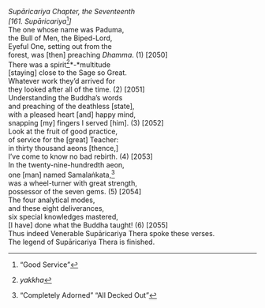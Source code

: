 *Supāricariya Chapter, the Seventeenth*  
*\[161. Supāricariya*[^1]*\]*  
The one whose name was Paduma,  
the Bull of Men, the Biped-Lord,  
Eyeful One, setting out from the  
forest, was \[then\] preaching *Dhamma*. (1) \[2050\]  
There was a spirit[^2]*-*multitude  
\[staying\] close to the Sage so Great.  
Whatever work they’d arrived for  
they looked after all of the time. (2) \[2051\]  
Understanding the Buddha’s words  
and preaching of the deathless \[state\],  
with a pleased heart \[and\] happy mind,  
snapping \[my\] fingers I served \[him\]. (3) \[2052\]  
Look at the fruit of good practice,  
of service for the \[great\] Teacher:  
in thirty thousand aeons \[thence,\]  
I’ve come to know no bad rebirth. (4) \[2053\]  
In the twenty-nine-hundredth aeon,  
one \[man\] named Samalaṅkata,[^3]  
was a wheel-turner with great strength,  
possessor of the seven gems. (5) \[2054\]  
The four analytical modes,  
and these eight deliverances,  
six special knowledges mastered,  
\[I have\] done what the Buddha taught! (6) \[2055\]  
Thus indeed Venerable Supāricariya Thera spoke these verses.  
The legend of Supāricariya Thera is finished.  
[^1]: “Good Service”  
[^2]: *yakkha*  
[^3]: “Completely Adorned” “All Decked Out”
